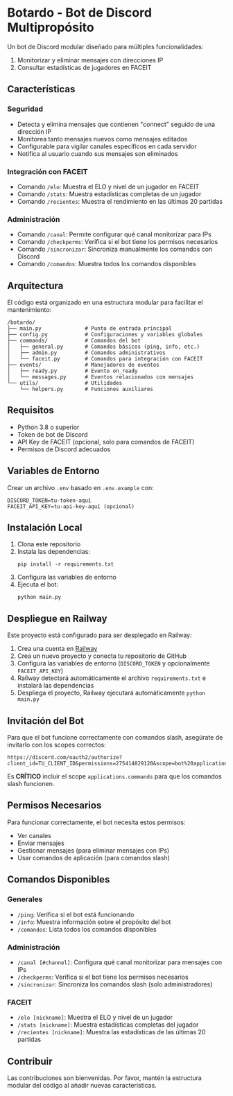 # Botardo - Bot de Discord Multipropósito

Un bot de Discord modular diseñado para múltiples funcionalidades:
1. Monitorizar y eliminar mensajes con direcciones IP
2. Consultar estadísticas de jugadores en FACEIT

## Características

### Seguridad
- Detecta y elimina mensajes que contienen "connect" seguido de una dirección IP
- Monitorea tanto mensajes nuevos como mensajes editados
- Configurable para vigilar canales específicos en cada servidor
- Notifica al usuario cuando sus mensajes son eliminados

### Integración con FACEIT
- Comando `/elo`: Muestra el ELO y nivel de un jugador en FACEIT
- Comando `/stats`: Muestra estadísticas completas de un jugador
- Comando `/recientes`: Muestra el rendimiento en las últimas 20 partidas

### Administración
- Comando `/canal`: Permite configurar qué canal monitorizar para IPs
- Comando `/checkperms`: Verifica si el bot tiene los permisos necesarios
- Comando `/sincronizar`: Sincroniza manualmente los comandos con Discord
- Comando `/comandos`: Muestra todos los comandos disponibles

## Arquitectura

El código está organizado en una estructura modular para facilitar el mantenimiento:

```
/botardo/
├── main.py              # Punto de entrada principal
├── config.py            # Configuraciones y variables globales
├── commands/            # Comandos del bot
│   ├── general.py       # Comandos básicos (ping, info, etc.)
│   ├── admin.py         # Comandos administrativos
│   └── faceit.py        # Comandos para integración con FACEIT
├── events/              # Manejadores de eventos
│   ├── ready.py         # Evento on_ready
│   └── messages.py      # Eventos relacionados con mensajes
└── utils/               # Utilidades
    └── helpers.py       # Funciones auxiliares
```

## Requisitos

- Python 3.8 o superior
- Token de bot de Discord
- API Key de FACEIT (opcional, solo para comandos de FACEIT)
- Permisos de Discord adecuados

## Variables de Entorno

Crear un archivo `.env` basado en `.env.example` con:

```
DISCORD_TOKEN=tu-token-aquí
FACEIT_API_KEY=tu-api-key-aquí (opcional)
```

## Instalación Local

1. Clona este repositorio
2. Instala las dependencias:
   ```
   pip install -r requirements.txt
   ```
3. Configura las variables de entorno
4. Ejecuta el bot:
   ```
   python main.py
   ```

## Despliegue en Railway

Este proyecto está configurado para ser desplegado en Railway:

1. Crea una cuenta en [Railway](https://railway.app)
2. Crea un nuevo proyecto y conecta tu repositorio de GitHub
3. Configura las variables de entorno (`DISCORD_TOKEN` y opcionalmente `FACEIT_API_KEY`)
4. Railway detectará automáticamente el archivo `requirements.txt` e instalará las dependencias
5. Despliega el proyecto, Railway ejecutará automáticamente `python main.py`

## Invitación del Bot

Para que el bot funcione correctamente con comandos slash, asegúrate de invitarlo con los scopes correctos:

```
https://discord.com/oauth2/authorize?client_id=TU_CLIENT_ID&permissions=275414829120&scope=bot%20applications.commands
```

Es **CRÍTICO** incluir el scope `applications.commands` para que los comandos slash funcionen.

## Permisos Necesarios

Para funcionar correctamente, el bot necesita estos permisos:
- Ver canales
- Enviar mensajes
- Gestionar mensajes (para eliminar mensajes con IPs)
- Usar comandos de aplicación (para comandos slash)

## Comandos Disponibles

### Generales
- `/ping`: Verifica si el bot está funcionando
- `/info`: Muestra información sobre el propósito del bot
- `/comandos`: Lista todos los comandos disponibles

### Administración
- `/canal [#channel]`: Configura qué canal monitorizar para mensajes con IPs
- `/checkperms`: Verifica si el bot tiene los permisos necesarios
- `/sincronizar`: Sincroniza los comandos slash (solo administradores)

### FACEIT
- `/elo [nickname]`: Muestra el ELO y nivel de un jugador
- `/stats [nickname]`: Muestra estadísticas completas del jugador
- `/recientes [nickname]`: Muestra las estadísticas de las últimas 20 partidas

## Contribuir

Las contribuciones son bienvenidas. Por favor, mantén la estructura modular del código al añadir nuevas características.
